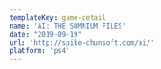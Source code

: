 ```yaml
---
templateKey: game-detail
name: 'AI: THE SOMNIUM FILES'
date: "2019-09-19"
url: 'http://spike-chunsoft.com/ai/'
platform: 'ps4'
---
```


